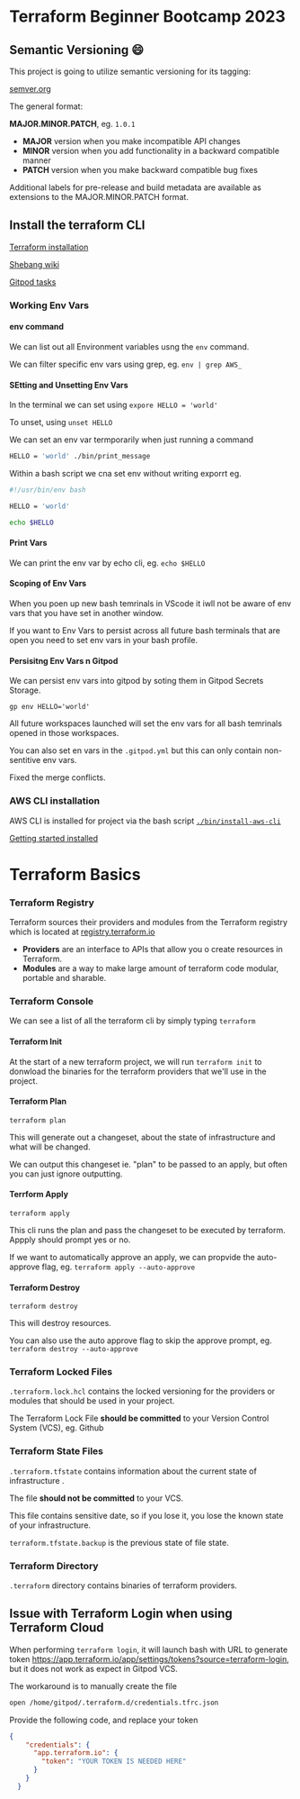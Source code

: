 # Terraform Beginner Bootcamp 2023

## Semantic Versioning :smile:

This project is going to utilize semantic versioning for its tagging:

[semver.org](https://semver.org/)

The general format:

 **MAJOR.MINOR.PATCH**, eg. `1.0.1`
- **MAJOR** version when you make incompatible API changes
- **MINOR** version when you add functionality in a backward compatible manner
- **PATCH** version when you make backward compatible bug fixes

Additional labels for pre-release and build metadata are available as extensions to the MAJOR.MINOR.PATCH format.

## Install the terraform CLI

[Terraform installation](https://developer.hashicorp.com/terraform/tutorials/aws-get-started/install-cli)

[Shebang wiki](https://en.wikipedia.org/wiki/Shebang_(Unix))

[Gitpod tasks](https://www.gitpod.io/docs/configure/workspaces/tasks)

### Working Env Vars

#### env command

We can list out all Environment variables usng the `env` command.

We can filter specific env vars using grep, eg. `env | grep AWS_`

#### SEtting and Unsetting Env Vars

In the terminal we can set using `expore HELLO = 'world'`

To unset, using `unset HELLO`

We can set an env var termporarily when just running a command 

```sh
HELLO = 'world' ./bin/print_message
```

Within a bash script we cna set env without writing exporrt eg.

```sh
#!/usr/bin/env bash

HELLO = 'world'

echo $HELLO
```

#### Print Vars

We can print the env var by echo cli, eg. `echo $HELLO`

#### Scoping of Env Vars

When you poen up new bash temrinals in VScode it iwll not be aware of env vars that you have set in another window.

If you want to Env Vars to persist across all future bash terminals that are open you need to set env vars in your bash profile.

#### Persisitng Env Vars n Gitpod

We can persist env vars into gitpod by soting them in Gitpod Secrets Storage.

```
gp env HELLO='world'
```

All future workspaces launched will set the env vars for all bash temrinals opened in those workspaces.

You can also set en vars in the `.gitpod.yml` but this can only contain non-sentitive env vars.

Fixed the merge conflicts.

### AWS CLI installation

AWS CLI is installed for project via the bash script [`./bin/install-aws-cli`](./bin/install-aws-cli)

[Getting started installed](https://docs.aws.amazon.com/cli/latest/userguide/getting-started-install.html)

# Terraform Basics

### Terraform Registry

Terraform sources their providers and modules from the Terraform registry which is located at [registry.terraform.io](https://registry.terraform.io/)

- **Providers** are an interface to APIs that allow you o create resources in Terraform.
- **Modules** are a way to make large amount of terraform code modular, portable and sharable.

### Terraform Console

We can see a list of all the terraform cli by simply typing `terraform`

#### Terraform Init

At the start of a new terraform project, we will run `terraform init` to donwload the binaries for the terraform providers that we'll use in the project.

#### Terraform Plan

`terraform plan`

This will generate out a changeset, about the state of infrastructure and what will be changed.

We can output this changeset ie. "plan" to be passed to an apply, but often you can just ignore outputting.

#### Terrform Apply

`terraform apply`

This cli runs the plan and pass the changeset to be executed by terraform. Appply should prompt yes or no.

If we want to automatically approve an apply, we can propvide the auto-approve flag, eg. `terraform apply --auto-approve`

#### Terraform Destroy

`terraform destroy`

This will destroy resources.

You can also use the auto approve flag to skip the approve prompt, eg. `terraform destroy --auto-approve`


### Terraform Locked Files

`.terraform.lock.hcl` contains the locked versioning for the providers or modules that should be used in your project.

The Terraform Lock File **should be committed** to your Version Control System (VCS), eg. Github

### Terraform State Files

`.terraform.tfstate` contains information about the current state of infrastructure .

The file **should not be committed** to your VCS.

This file contains sensitive date, so if you lose it, you lose the known state of your infrastructure.

`terraform.tfstate.backup` is the previous state of file state.

### Terraform Directory

`.terraform` directory contains binaries of terraform providers.

## Issue with Terraform Login when using Terraform Cloud

When performing `terraform login`, it will launch bash with URL to generate token https://app.terraform.io/app/settings/tokens?source=terraform-login, but it does not work as expect in Gitpod VCS.

The workaround is to manually create the file

```bash
open /home/gitpod/.terraform.d/credentials.tfrc.json
```

Provide the following code, and replace your token

```json
{
    "credentials": {
      "app.terraform.io": {
        "token": "YOUR TOKEN IS NEEDED HERE"
      }
    }
  }
  ```

